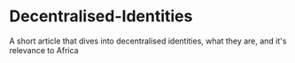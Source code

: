 # Decentralised-Identities
A short article that dives into decentralised identities, what they are, and it's relevance to Africa
